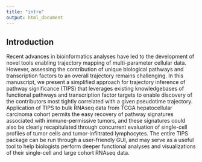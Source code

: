 ```yaml
---
title: "intro"
output: html_document
---
```


## Introduction

   Recent advances in bioinformatics analyses have led to the development of novel tools enabling trajectory mapping of multi-parameter cellular data. However, assessing the contribution of unique biological pathways and transcription factors to an overall trajectory remains challenging. In this manuscript, we present a simplified approach for trajectory inference of pathway significance (TIPS) that leverages existing knowledgebases of functional pathways and transcription factor targets to enable discovery of the contributors most tightly correlated with a given pseudotime trajectory. Application of TIPS to bulk RNAseq data from TCGA hepatocellular carcinoma cohort permits the easy recovery of pathway signatures associated with immune-permissive tumors, and these signatures could also be clearly recapitulated through concurrent evaluation of single-cell profiles of tumor cells and tumor-infiltrated lymphocytes. The entire TIPS package can be run through a user-friendly GUI, and may serve as a useful tool to help biologists perform deeper functional analyses and visualizations of their single-cell and large cohort RNAseq data.
  
  

